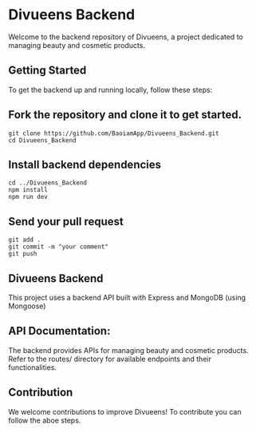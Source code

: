 # Divueens Backend
Welcome to the backend repository of Divueens, a project dedicated to managing beauty and cosmetic products.
 
## Getting Started
To get the backend up and running locally, follow these steps:

## Fork the repository and clone it to get started.
    git clone https://github.com/BaoiamApp/Divueens_Backend.git
    cd Divueens_Backend
   
## Install backend dependencies
    cd ../Divueens_Backend
    npm install
    npm run dev

## Send your pull request
    git add .
    git commit -m "your comment"
    git push

## Divueens Backend 
This project uses a backend API built with Express and MongoDB (using Mongoose) 

## API Documentation:
The backend provides APIs for managing beauty and cosmetic products.
Refer to the routes/ directory for available endpoints and their functionalities.

## Contribution
We welcome contributions to improve Divueens!
To contribute you can follow the aboe steps.


